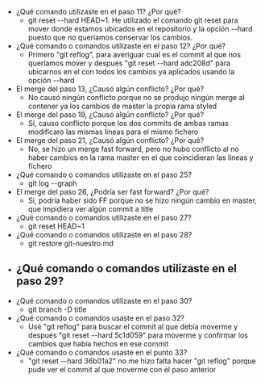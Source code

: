 - ¿Qué comando utilizaste en el paso 11? ¿Por qué?
    - git reset --hard HEAD~1. He utilizado el comando git reset para mover donde estamos ubicados en el repositorio y la opción --hard puesto que no queríamos conservar los cambios.
- ¿Qué comando o comandos utilizaste en el paso 12? ¿Por qué?
    - Primero "git reflog", para averiguar cual es el commit al que nos queríamos mover y después "git reset --hard adc208d" para ubicarnos en el con todos los cambios ya aplicados usando la opción --hard
- El merge del paso 13, ¿Causó algún conflicto? ¿Por qué?
    - No causó ningún conflicto porque no se produjo ningún merge al contener ya los cambios de master la propia rama styled
- El merge del paso 19, ¿Causó algún conflicto? ¿Por qué?
    - Sí, causo conflicto porque los dos commits de ambas ramas modificaro las mismas lineas para el mismo fichero
- El merge del paso 21, ¿Causó algún conflicto? ¿Por qué?
    - No, se hizo un merge fast forward, pero no hubo conflicto al no haber cambios en la rama master en el que coincidieran las lineas y fichero
- ¿Qué comando o comandos utilizaste en el paso 25?
    - git log --graph
- El merge del paso 26, ¿Podría ser fast forward? ¿Por qué?
    - Si, podría haber sido FF porque no se hizo ningún cambio en master, que impidiera ver algún commit a title
- ¿Qué comando o comandos utilizaste en el paso 27?
    - git reset HEAD~1
- ¿Qué comando o comandos utilizaste en el paso 28?
    - git restore git-nuestro.md
- ¿Qué comando o comandos utilizaste en el paso 29?
    - 
- ¿Qué comando o comandos utilizaste en el paso 30?
    - git branch -D title
- ¿Qué comando o comandos usaste en el paso 32?
    - Usé "git reflog" para buscar el commit al que debía moverme y después "git reset --hard 5c1d059" para moverme y confirmar los cambios que había hechos en ese commit
- ¿Qué comando o comandos usaste en el punto 33?
    - "git reset --hard 36b01a2" no me hizo falta hacer "git reflog" porque pude ver el commit al que moverme con el paso anterior
